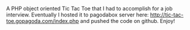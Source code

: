 A PHP object oriented Tic Tac Toe that I had to accomplish for a job interview. Eventually I hosted it to pagodabox server here:
http://tic-tac-toe.gopagoda.com/index.php
and pushed the code on github.
Enjoy!  
